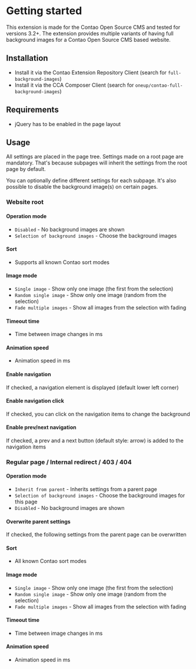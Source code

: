 Getting started
===============

This extension is made for the Contao Open Source CMS and tested for versions 3.2+. The extension provides multiple variants of having full background images for a Contao Open Source CMS based website.

## Installation

* Install it via the Contao Extension Repository Client (search for `full-background-images`)
* Install it via the CCA Composer Client (search for `oneup/contao-full-background-images`)

## Requirements

* jQuery has to be enabled in the page layout

## Usage

All settings are placed in the page tree. Settings made on a root page are mandatory. That's because subpages will inherit the settings from the root page by default.

You can optionally define different settings for each subpage. It's also possible to disable the background image(s) on certain pages.

### Website root
#### Operation mode
* `Disabled` - No background images are shown
* `Selection of background images` - Choose the background images

#### Sort
* Supports all known Contao sort modes

#### Image mode
* `Single image` - Show only one image (the first from the selection)
* `Random single image` - Show only one image (random from the selection)
* `Fade multiple images` - Show all images from the selection with fading

#### Timeout time
* Time between image changes in ms

#### Animation speed
* Animation speed in ms

#### Enable navigation
If checked, a navigation element is displayed (default lower left corner)

#### Enable navigation click
If checked, you can click on the navigation items to change the background

#### Enable prev/next navigation
If checked, a prev and a next button (default style: arrow) is added to the navigation items

### Regular page / Internal redirect / 403 / 404
#### Operation mode
* `Inherit from parent` - Inherits settings from a parent page
* `Selection of background images` - Choose the background images for this page
* `Disabled` - No background images are shown

#### Overwrite parent settings
If checked, the following settings from the parent page can be overwritten

#### Sort
* All known Contao sort modes

#### Image mode
* `Single image` - Show only one image (the first from the selection)
* `Random single image` - Show only one image (random from the selection)
* `Fade multiple images` - Show all images from the selection with fading

#### Timeout time
* Time between image changes in ms

#### Animation speed
* Animation speed in ms
